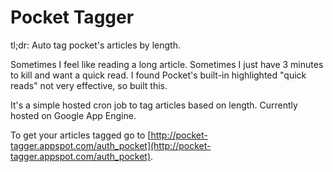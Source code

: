 Pocket Tagger
====================================

tl;dr: Auto tag pocket's articles by length.

Sometimes I feel like reading a long article. Sometimes I just have 3 minutes to kill and want a quick read. I found Pocket's built-in highlighted "quick reads" not very effective, so built this.

It's a simple hosted cron job to tag articles based on length. Currently hosted on Google App Engine.

To get your articles tagged go to [http://pocket-tagger.appspot.com/auth_pocket](http://pocket-tagger.appspot.com/auth_pocket).



